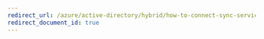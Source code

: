 ```yaml
---
redirect_url: /azure/active-directory/hybrid/how-to-connect-sync-service-manager-ui
redirect_document_id: true
---
```

